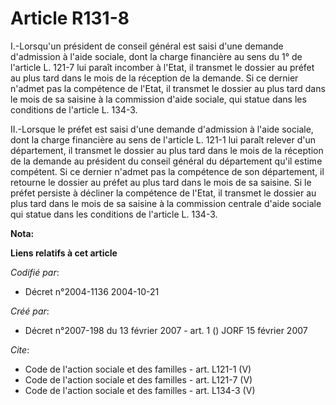 # Article R131-8

I.-Lorsqu'un président de conseil général est saisi d'une demande d'admission à l'aide sociale, dont la charge financière au
sens du 1° de l'article L. 121-7 lui paraît incomber à l'Etat, il transmet le dossier au préfet au plus tard dans le mois de
la réception de la demande. Si ce dernier n'admet pas la compétence de l'Etat, il transmet le dossier au plus tard dans le
mois de sa saisine à la commission d'aide sociale, qui statue dans les conditions de l'article L. 134-3. 

II.-Lorsque le préfet est saisi d'une demande d'admission à l'aide sociale, dont la charge financière au sens de l'article L.
121-1 lui paraît relever d'un département, il transmet le dossier au plus tard dans le mois de la réception de la demande au
président du conseil général du département qu'il estime compétent. Si ce dernier n'admet pas la compétence de son
département, il retourne le dossier au préfet au plus tard dans le mois de sa saisine. Si le préfet persiste à décliner la
compétence de l'Etat, il transmet le dossier au plus tard dans le mois de sa saisine à la commission centrale d'aide sociale
qui statue dans les conditions de l'article L. 134-3.

**Nota:**



**Liens relatifs à cet article**

_Codifié par_:

  - Décret n°2004-1136 2004-10-21

_Créé par_:

  - Décret n°2007-198 du 13 février 2007 - art. 1 () JORF 15 février 2007

_Cite_:

  - Code de l'action sociale et des familles - art. L121-1 (V)
  - Code de l'action sociale et des familles - art. L121-7 (V)
  - Code de l'action sociale et des familles - art. L134-3 (V)

